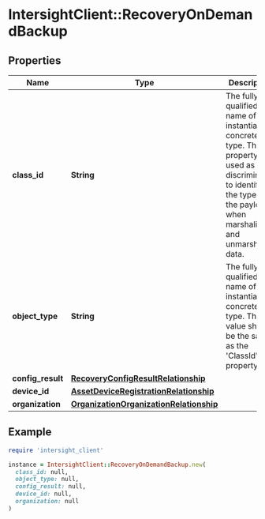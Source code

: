 # IntersightClient::RecoveryOnDemandBackup

## Properties

| Name | Type | Description | Notes |
| ---- | ---- | ----------- | ----- |
| **class_id** | **String** | The fully-qualified name of the instantiated, concrete type. This property is used as a discriminator to identify the type of the payload when marshaling and unmarshaling data. | [default to &#39;recovery.OnDemandBackup&#39;] |
| **object_type** | **String** | The fully-qualified name of the instantiated, concrete type. The value should be the same as the &#39;ClassId&#39; property. | [default to &#39;recovery.OnDemandBackup&#39;] |
| **config_result** | [**RecoveryConfigResultRelationship**](RecoveryConfigResultRelationship.md) |  | [optional] |
| **device_id** | [**AssetDeviceRegistrationRelationship**](AssetDeviceRegistrationRelationship.md) |  | [optional] |
| **organization** | [**OrganizationOrganizationRelationship**](OrganizationOrganizationRelationship.md) |  | [optional] |

## Example

```ruby
require 'intersight_client'

instance = IntersightClient::RecoveryOnDemandBackup.new(
  class_id: null,
  object_type: null,
  config_result: null,
  device_id: null,
  organization: null
)
```

